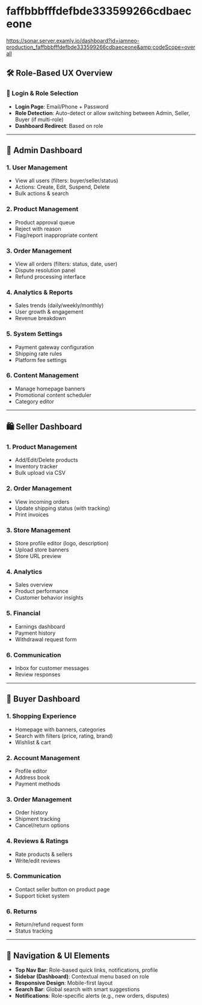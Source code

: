 # faffbbbfffdefbde333599266cdbaeceone
https://sonar.server.examly.io/dashboard?id=iamneo-production_faffbbbfffdefbde333599266cdbaeceone&amp;codeScope=overall


## 🛠️ Role-Based UX Overview

### 🔐 Login & Role Selection
- **Login Page**: Email/Phone + Password
- **Role Detection**: Auto-detect or allow switching between Admin, Seller, Buyer (if multi-role)
- **Dashboard Redirect**: Based on role

---

## 👤 Admin Dashboard

### 1. User Management
- View all users (filters: buyer/seller/status)
- Actions: Create, Edit, Suspend, Delete
- Bulk actions & search
### 2. Product Management
- Product approval queue
- Reject with reason
- Flag/report inappropriate content

### 3. Order Management
- View all orders (filters: status, date, user)
- Dispute resolution panel
- Refund processing interface

### 4. Analytics & Reports
- Sales trends (daily/weekly/monthly)
- User growth & engagement
- Revenue breakdown
### 5. System Settings
- Payment gateway configuration
- Shipping rate rules
- Platform fee settings

### 6. Content Management
- Manage homepage banners
- Promotional content scheduler
- Category editor

---

## 🛍️ Seller Dashboard
### 1. Product Management
- Add/Edit/Delete products
- Inventory tracker
- Bulk upload via CSV

### 2. Order Management
- View incoming orders
- Update shipping status (with tracking)
- Print invoices

### 3. Store Management
- Store profile editor (logo, description)
- Upload store banners
- Store URL preview

### 4. Analytics
- Sales overview
- Product performance
- Customer behavior insights
### 5. Financial
- Earnings dashboard
- Payment history
- Withdrawal request form

### 6. Communication
- Inbox for customer messages
- Review responses

---

## 🛒 Buyer Dashboard

### 1. Shopping Experience
- Homepage with banners, categories
- Search with filters (price, rating, brand)
- Wishlist & cart

### 2. Account Management
- Profile editor
- Address book
- Payment methods

### 3. Order Management
- Order history
- Shipment tracking
- Cancel/return options

### 4. Reviews & Ratings
- Rate products & sellers
- Write/edit reviews
### 5. Communication
- Contact seller button on product page
- Support ticket system

### 6. Returns
- Return/refund request form
- Status tracking

---

## 🧭 Navigation & UI Elements
- **Top Nav Bar**: Role-based quick links, notifications, profile
- **Sidebar (Dashboard)**: Contextual menu based on role
- **Responsive Design**: Mobile-first layout
- **Search Bar**: Global search with smart suggestions
- **Notifications**: Role-specific alerts (e.g., new orders, disputes)
